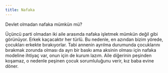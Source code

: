 ```yaml
---
title: Nafaka
---
```


Devlet olmadan nafaka mümkün mü?

Üçüncü parti olmadan iki aile arasında nafaka işletmek mümkün değil gibi
görünüyor. Erkek kaçacaktır her türlü. Bu nedenle, en azından bizim yörede,
çocukları erkekte bırakıyorlar. Tabi annenin ayrılma durumunda çocuklarını
bırakmak zorunda olması da ayrı bir baskı ama aksinin olması için nafaka
modeline ihtiyaç var, onun için de kurum lazım. Aile diğerinin peşinden
koşamaz, o nedenle peşinen çocuk sorumluluğunu verir, kız baba evine döner.
